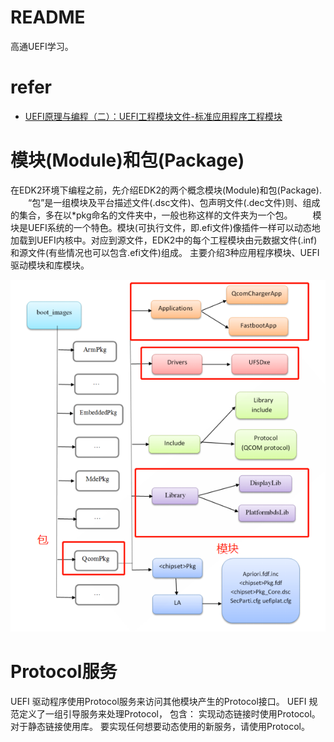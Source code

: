 # README

高通UEFI学习。

# refer

* [UEFI原理与编程（二）：UEFI工程模块文件-标准应用程序工程模块](https://blog.csdn.net/sevensevensevenday/article/details/70789517)

# 模块(Module)和包(Package)

在EDK2环境下编程之前，先介绍EDK2的两个概念模块(Module)和包(Package).
　　“包”是一组模块及平台描述文件(.dsc文件)、包声明文件(.dec文件)则、组成的集合，多在以*pkg命名的文件夹中，一般也称这样的文件夹为一个包。
　　模块是UEFI系统的一个特色。模块(可执行文件，即.efi文件)像插件一样可以动态地加载到UEFI内核中。对应到源文件，EDK2中的每个工程模块由元数据文件(.inf)和源文件(有些情况也可以包含.efi文件)组成。
主要介绍3种应用程序模块、UEFI驱动模块和库模块。

![0009_0000.png](images/0009_0000.png)

# Protocol服务

UEFI 驱动程序使用Protocol服务来访问其他模块产生的Protocol接口。 UEFI 规范定义了一组引导服务来处理Protocol，
包含：
实现动态链接时使用Protocol。 对于静态链接使用库。 要实现任何想要动态使用的新服务，请使用Protocol。